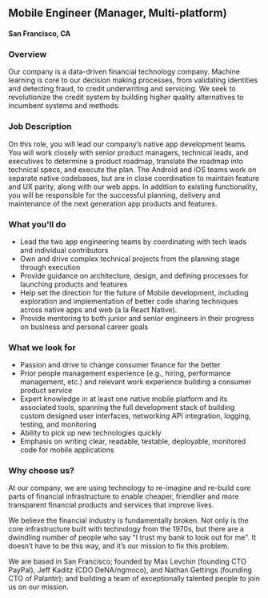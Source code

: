 ## Mobile Engineer (Manager, Multi-platform)
#### San Francisco, CA

### Overview
Our company is a data-driven financial technology company. Machine learning is core to our decision making processes, from validating identities and detecting fraud, to credit underwriting and servicing. We seek to revolutionize the credit system by building higher quality alternatives to incumbent systems and methods.

### Job Description
On this role, you will lead our company’s native app development teams. You will work closely with senior product managers, technical leads, and executives to determine a product roadmap, translate the roadmap into technical specs, and execute the plan.
The Android and iOS teams work on separate native codebases, but are in close coordination to maintain feature and UX parity, along with our web apps.  In addition to existing functionality, you will be responsible for the successful planning, delivery and maintenance of the next generation app products and features.

### What you'll do
+ Lead the two app engineering teams by coordinating with tech leads and individual contributors
+ Own and drive complex technical projects from the planning stage through execution
+ Provide guidance on architecture, design, and defining processes for launching products and features
+ Help set the direction for the future of Mobile development, including exploration and implementation of better code sharing techniques across native apps and web (a la React Native).
+ Provide mentoring to both junior and senior engineers in their progress on business and personal career goals

### What we look for
+ Passion and drive to change consumer finance for the better
+ Prior people management experience (e.g., hiring, performance management, etc.) and relevant work experience building a consumer product service
+ Expert knowledge in at least one native mobile platform and its associated tools, spanning the full development stack of building custom designed user interfaces, networking API integration, logging, testing, and monitoring
+ Ability to pick up new technologies quickly
+ Emphasis on writing clear, readable, testable, deployable, monitored code for mobile applications

### Why choose us?
At our company, we are using technology to re-imagine and re-build core parts of financial infrastructure to enable cheaper, friendlier and more transparent financial products and services that improve lives.

We believe the financial industry is fundamentally broken. Not only is the core infrastructure built with technology from the 1970s, but there are a dwindling number of people who say "I trust my bank to look out for me". It doesn’t have to be this way, and it’s our mission to fix this problem.

We are based in San Francisco; founded by Max Levchin (founding CTO PayPal), Jeff Kaditz (CDO DeNA/ngmoco), and Nathan Gettings (founding CTO of Palantir); and building a team of exceptionally talented people to join us on our mission.


